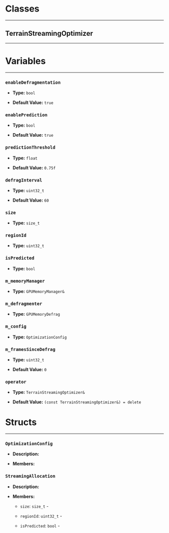 # Classes
---

## TerrainStreamingOptimizer
---




# Variables
---

### `enableDefragmentation`

- **Type:** `bool`

- **Default Value:** `true`



### `enablePrediction`

- **Type:** `bool`

- **Default Value:** `true`



### `predictionThreshold`

- **Type:** `float`

- **Default Value:** `0.75f`



### `defragInterval`

- **Type:** `uint32_t`

- **Default Value:** `60`



### `size`

- **Type:** `size_t`



### `regionId`

- **Type:** `uint32_t`



### `isPredicted`

- **Type:** `bool`



### `m_memoryManager`

- **Type:** `GPUMemoryManager&`



### `m_defragmenter`

- **Type:** `GPUMemoryDefrag`



### `m_config`

- **Type:** `OptimizationConfig`



### `m_framesSinceDefrag`

- **Type:** `uint32_t`

- **Default Value:** `0`



### `operator`

- **Type:** `TerrainStreamingOptimizer&`

- **Default Value:** `(const TerrainStreamingOptimizer&) = delete`




# Structs
---

### `OptimizationConfig`

- **Description:** 

- **Members:**



### `StreamingAllocation`

- **Description:** 

- **Members:**

  - `size`: `size_t` - 

  - `regionId`: `uint32_t` - 

  - `isPredicted`: `bool` - 



